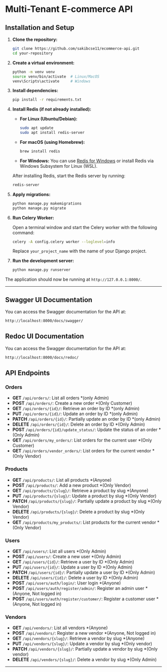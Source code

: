 # Multi-Tenant E-commerce API

## Installation and Setup

1. **Clone the repository:**
    ```bash
    git clone https://github.com/sakibcse11/ecommerce-api.git
    cd your-repository
    ```

2. **Create a virtual environment:**
    ```bash
    python -m venv venv
    source venv/bin/activate  # Linux/MacOS
    venv\Scripts\activate     # Windows
    ```

3. **Install dependencies:**
    ```bash
    pip install -r requirements.txt
    ```

4. **Install Redis (if not already installed):**

    - **For Linux (Ubuntu/Debian):**
      ```bash
      sudo apt update
      sudo apt install redis-server
      ```

    - **For macOS (using Homebrew):**
      ```bash
      brew install redis
      ```

    - **For Windows:**
      You can use [Redis for Windows](https://github.com/microsoftarchive/redis/releases) or install Redis via Windows Subsystem for Linux (WSL).

    After installing Redis, start the Redis server by running:
    ```bash
    redis-server
    ```

5. **Apply migrations:**
    ```bash
    python manage.py makemigrations
    python manage.py migrate
    ```

6. **Run Celery Worker:**

    Open a terminal window and start the Celery worker with the following command:

    ```bash
    celery -A config.celery worker --loglevel=info
    ```

    Replace `your_project_name` with the name of your Django project.

7. **Run the development server:**
    ```bash
    python manage.py runserver
    ```

The application should now be running at `http://127.0.0.1:8000/`.

---
## Swagger UI Documentation

You can access the Swagger documentation for the API at:

```bash
http://localhost:8000/docs/swagger/
```
## Redoc UI Documentation

You can access the Swagger documentation for the API at:

```bash
http://localhost:8000/docs/redoc/
```

## API Endpoints

### Orders

- **GET** `/api/orders/`: List all orders *(only Admin)
- **POST** `/api/orders/`: Create a new order *(Only Customer)
- **GET** `/api/orders/{id}/`: Retrieve an order by ID *(only Admin)
- **PUT** `/api/orders/{id}/`: Update an order by ID *(only Admin)
- **PATCH** `/api/orders/{id}/`: Partially update an order by ID *(only Admin)
- **DELETE** `/api/orders/{id}/`: Delete an order by ID *(Only Admin)
- **POST** `/api/orders/{id}/update_status/`: Update the status of an order *(Only Admin)
- **GET** `/api/orders/my_orders/`: List orders for the current user *(Only Customer)
- **GET** `/api/orders/vendor_orders/`: List orders for the current vendor *(Only Vendor)

### Products

- **GET** `/api/products/`: List all products *(Anyone)
- **POST** `/api/products/`: Add a new product *(Only Vendor)
- **GET** `/api/products/{slug}/`: Retrieve a product by slug *(Anyone)
- **PUT** `/api/products/{slug}/`: Update a product by slug *(Only Vendor)
- **PATCH** `/api/products/{slug}/`: Partially update a product by slug *(Only Vendor)
- **DELETE** `/api/products/{slug}/`: Delete a product by slug *(Only Vendor)
- **GET** `/api/products/my_products/`: List products for the current vendor *(Only Vendor)

### Users

- **GET** `/api/users/`: List all users *(Only Admin)
- **POST** `/api/users/`: Create a new user *(Only Admin)
- **GET** `/api/users/{id}/`: Retrieve a user by ID *(Only Admin)
- **PUT** `/api/users/{id}/`: Update a user by ID *(Only Admin)
- **PATCH** `/api/users/{id}/`: Partially update a user by ID *(Only Admin)
- **DELETE** `/api/users/{id}/`: Delete a user by ID *(Only Admin)
- **POST** `/api/users/auth/login/`: User login *(Anyone)
- **POST** `/api/users/auth/register/admin/`: Register an admin user *(Anyone, Not logged in)
- **POST** `/api/users/auth/register/customer/`: Register a customer user *(Anyone, Not logged in)

### Vendors

- **GET** `/api/vendors/`: List all vendors *(Anyone)
- **POST** `/api/vendors/`: Register a new vendor *(Anyone, Not logged in)
- **GET** `/api/vendors/{slug}/`: Retrieve a vendor by slug *(Anyone)
- **PUT** `/api/vendors/{slug}/`: Update a vendor by slug *(Only vendor)
- **PATCH** `/api/vendors/{slug}/`: Partially update a vendor by slug *(Only vendor)
- **DELETE** `/api/vendors/{slug}/`: Delete a vendor by slug *(Only Admin)

---
